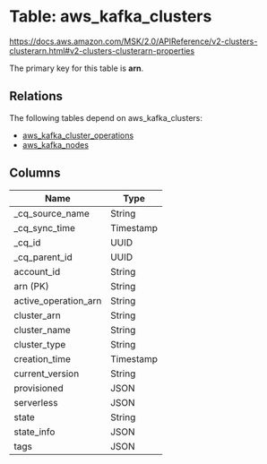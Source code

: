 # Table: aws_kafka_clusters

https://docs.aws.amazon.com/MSK/2.0/APIReference/v2-clusters-clusterarn.html#v2-clusters-clusterarn-properties

The primary key for this table is **arn**.

## Relations

The following tables depend on aws_kafka_clusters:
  - [aws_kafka_cluster_operations](aws_kafka_cluster_operations.md)
  - [aws_kafka_nodes](aws_kafka_nodes.md)

## Columns

| Name          | Type          |
| ------------- | ------------- |
|_cq_source_name|String|
|_cq_sync_time|Timestamp|
|_cq_id|UUID|
|_cq_parent_id|UUID|
|account_id|String|
|arn (PK)|String|
|active_operation_arn|String|
|cluster_arn|String|
|cluster_name|String|
|cluster_type|String|
|creation_time|Timestamp|
|current_version|String|
|provisioned|JSON|
|serverless|JSON|
|state|String|
|state_info|JSON|
|tags|JSON|